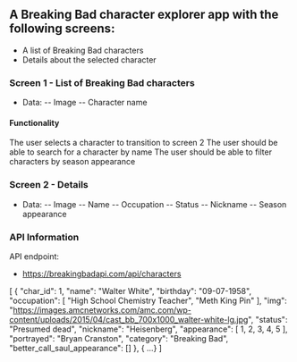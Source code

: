 ## A Breaking Bad character explorer app with the following screens: 
- A list of Breaking Bad characters
- Details about the selected character


### Screen 1 - List of Breaking Bad characters
- Data: 
-- Image
-- Character name


#### Functionality
The user selects a character to transition to screen 2
The user should be able to search for a character by name
The user should be able to filter characters by season appearance 
 

### Screen 2 - Details
- Data:
-- Image 
-- Name
-- Occupation
-- Status 
-- Nickname 
-- Season appearance

### API Information

API endpoint: 
- https://breakingbadapi.com/api/characters

[
  {
    "char_id": 1,
    "name": "Walter White",
    "birthday": "09-07-1958",
    "occupation": [
      "High School Chemistry Teacher",
      "Meth King Pin"
    ],
    "img": "https://images.amcnetworks.com/amc.com/wp-content/uploads/2015/04/cast_bb_700x1000_walter-white-lg.jpg",
    "status": "Presumed dead",
    "nickname": "Heisenberg",
    "appearance": [
      1,
      2,
      3,
      4,
      5
    ],
    "portrayed": "Bryan Cranston",
    "category": "Breaking Bad",
    "better_call_saul_appearance": []
  },
{ …}
]



